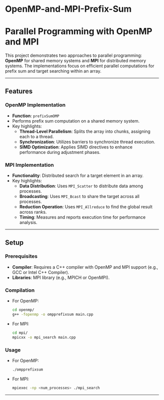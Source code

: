# OpenMP-and-MPI-Prefix-Sum

# Parallel Programming with OpenMP and MPI

This project demonstrates two approaches to parallel programming: **OpenMP** for shared memory systems and **MPI** for distributed memory systems. The implementations focus on efficient parallel computations for prefix sum and target searching within an array.

---

## Features

### OpenMP Implementation
- **Function**: `prefixSumOMP`
- Performs prefix sum computation on a shared memory system.
- Key highlights:
  - **Thread-Level Parallelism**: Splits the array into chunks, assigning each to a thread.
  - **Synchronization**: Utilizes barriers to synchronize thread execution.
  - **SIMD Optimization**: Applies SIMD directives to enhance performance during adjustment phases.

### MPI Implementation
- **Functionality**: Distributed search for a target element in an array.
- Key highlights:
  - **Data Distribution**: Uses `MPI_Scatter` to distribute data among processes.
  - **Broadcasting**: Uses `MPI_Bcast` to share the target across all processes.
  - **Reduction Operation**: Uses `MPI_Allreduce` to find the global result across ranks.
  - **Timing**: Measures and reports execution time for performance analysis.

---

## Setup

### Prerequisites
- **Compiler**: Requires a C++ compiler with OpenMP and MPI support (e.g., GCC or Intel C++ Compiler).
- **Libraries**: MPI library (e.g., MPICH or OpenMPI).

### Compilation
- For OpenMP:
  ```bash
  cd openmp/
  g++ -fopenmp -o ompprefixsum main.cpp
- For MPI:
  ```bash
  cd mpi/
  mpicxx -o mpi_search main.cpp
### Usage
- For OpenMP:
  ```bash
  ./ompprefixsum
- For MPI:
  ```bash
  mpiexec -np <num_processes> ./mpi_search
---